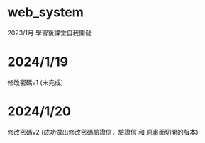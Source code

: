 # web_system
2023/1月 學習後課堂自我開發

# 2024/1/19 
修改密碼v1 (未完成)

# 2024/1/20 
修改密碼v2 (成功做出修改密碼驗證信，驗證信 和 原畫面切開的版本)



